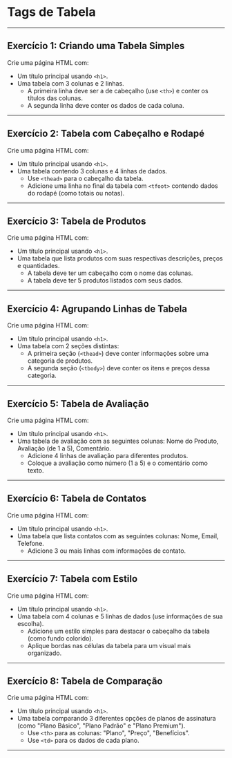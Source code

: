 # Tags de Tabela

---

## **Exercício 1: Criando uma Tabela Simples**

Crie uma página HTML com:

- Um título principal usando `<h1>`.
- Uma tabela com 3 colunas e 2 linhas.
  - A primeira linha deve ser a de cabeçalho (use `<th>`) e conter os títulos das colunas.
  - A segunda linha deve conter os dados de cada coluna.

---

## **Exercício 2: Tabela com Cabeçalho e Rodapé**

Crie uma página HTML com:

- Um título principal usando `<h1>`.
- Uma tabela contendo 3 colunas e 4 linhas de dados.
  - Use `<thead>` para o cabeçalho da tabela.
  - Adicione uma linha no final da tabela com `<tfoot>` contendo dados do rodapé (como totais ou notas).

---

## **Exercício 3: Tabela de Produtos**

Crie uma página HTML com:

- Um título principal usando `<h1>`.
- Uma tabela que lista produtos com suas respectivas descrições, preços e quantidades.
  - A tabela deve ter um cabeçalho com o nome das colunas.
  - A tabela deve ter 5 produtos listados com seus dados.

---

## **Exercício 4: Agrupando Linhas de Tabela**

Crie uma página HTML com:

- Um título principal usando `<h1>`.
- Uma tabela com 2 seções distintas:
  - A primeira seção (`<thead>`) deve conter informações sobre uma categoria de produtos.
  - A segunda seção (`<tbody>`) deve conter os itens e preços dessa categoria.

---

## **Exercício 5: Tabela de Avaliação**

Crie uma página HTML com:

- Um título principal usando `<h1>`.
- Uma tabela de avaliação com as seguintes colunas: Nome do Produto, Avaliação (de 1 a 5), Comentário.
  - Adicione 4 linhas de avaliação para diferentes produtos.
  - Coloque a avaliação como número (1 a 5) e o comentário como texto.

---

## **Exercício 6: Tabela de Contatos**

Crie uma página HTML com:

- Um título principal usando `<h1>`.
- Uma tabela que lista contatos com as seguintes colunas: Nome, Email, Telefone.
  - Adicione 3 ou mais linhas com informações de contato.

---

## **Exercício 7: Tabela com Estilo**

Crie uma página HTML com:

- Um título principal usando `<h1>`.
- Uma tabela com 4 colunas e 5 linhas de dados (use informações de sua escolha).
  - Adicione um estilo simples para destacar o cabeçalho da tabela (como fundo colorido).
  - Aplique bordas nas células da tabela para um visual mais organizado.

---

## **Exercício 8: Tabela de Comparação**

Crie uma página HTML com:

- Um título principal usando `<h1>`.
- Uma tabela comparando 3 diferentes opções de planos de assinatura (como "Plano Básico", "Plano Padrão" e "Plano Premium").
  - Use `<th>` para as colunas: "Plano", "Preço", "Benefícios".
  - Use `<td>` para os dados de cada plano.

---
